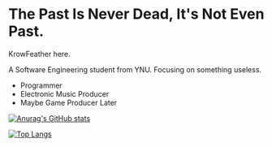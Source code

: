 # The Past Is Never Dead, It's Not Even Past.

KrowFeather here.

A Software Engineering student from YNU. Focusing on something useless.

+ Programmer
+ Electronic Music Producer
+ Maybe Game Producer Later

[![Anurag's GitHub stats](https://github-readme-stats.vercel.app/api?username=KrowFeather&show_icons=true&theme=transparent)](https://github.com/anuraghazra/github-readme-stats)

[![Top Langs](https://github-readme-stats.vercel.app/api/top-langs/?username=KrowFeather&layout=donut&theme=transparent&langs_count=4)](https://github.com/anuraghazra/github-readme-stats)
